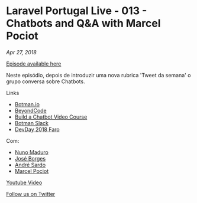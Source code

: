 # Laravel Portugal Live - 013 - Chatbots and Q&A with Marcel Pociot
*Apr 27, 2018*

[Episode available here](https://laravelportugal.simplecast.fm/13-chatbots-and-qa-with-marcel-pociot)

Neste episódio, depois de introduzir uma nova rubrica 'Tweet da semana' o grupo conversa sobre Chatbots.

Links
* [Botman.io](https://botman.io)
* [BeyondCode](https://beyondco.de)
* [Build a Chatbot Video Course](https://buildachatbot.io)
* [Botman Slack](https://slack.botman.io/)
* [DevDay 2018 Faro](http://devday.io/)

Com:
* [Nuno Maduro](https://twitter.com/@enunomaduro)
* [José Borges](https://twitter.com/@JoseLABorges)
* [André Sardo](https://twitter.com/@a_fsardo)
* [Marcel Pociot](https://twitter.com/marcelpociot)

[Youtube Video](https://www.youtube.com/watch?v=DR6A2NVi1RI)

[Follow us on Twitter](https://twitter.com/@laravelportugal)
